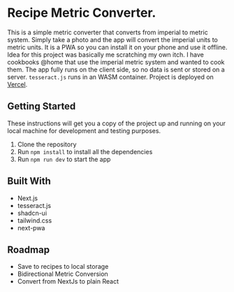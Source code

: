 # Recipe Metric Converter.

This is a simple metric converter that converts from imperial to metric system. Simply take a photo and the app will convert the imperial units to metric units.
It is a PWA so you can install it on your phone and use it offline.
Idea for this project was basically me scratching my own itch. I have cookbooks @home that use the imperial metric system and wanted to cook them.
The app fully runs on the client side, so no data is sent or stored on a server. `tesseract.js` runs in an WASM container.
Project is deployed on [Vercel](https://vercel.com/docs/storage/vercel-blob).


## Getting Started

These instructions will get you a copy of the project up and running on your local machine for development and testing purposes.

1. Clone the repository
2. Run `npm install` to install all the dependencies
3. Run `npm run dev` to start the app

## Built With

- Next.js
- tesseract.js
- shadcn-ui
- tailwind.css
- next-pwa

## Roadmap
- Save to recipes to local storage
- Bidirectional Metric Conversion
- Convert from NextJs to plain React
